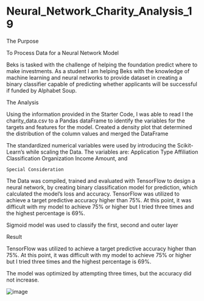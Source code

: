 # Neural_Network_Charity_Analysis_19



The Purpose

To Process Data for a Neural Network Model

Beks is tasked with the challenge of helping the foundation predict where to make investments.  As a student I am helping Beks with the knowledge of machine learning and neural networks to provide dataset in creating a binary classifier capable of predicting whether applicants will be successful if funded by Alphabet Soup.

The Analysis

Using the information provided in the Starter Code, I was able to read I the charity_data.csv to a Pandas dataFrame to identify the variables for the targets and features for the model. Created a density plot that determined the distribution of the column values and merged the DataFrame

 
The standardized numerical variables were used by introducing the 
Scikit-Learn’s while scaling the Data.  The variables are:
	Application Type
	Affiliation
	Classification
	Organization
	Income Amount, and
	
	Special Consideration


 

The Data was compiled, trained and evaluated with TensorFlow to design a neural network, by creating binary classification model for prediction, which calculated the model’s loss and accuracy.  TensorFlow was utilized to achieve a target predictive accuracy higher than 75%.  At this point, it was difficult with my model to achieve 75% or higher but I tried three times and the highest percentage is 69%. 

Sigmoid model was used to classify the first, second and outer layer

 



Result

TensorFlow was utilized to achieve a target predictive accuracy higher than 75%.  At this point, it was difficult with my model to achieve 75% or higher but I tried three times and the highest percentage is 69%. 

The model was optimized by attempting three times, but the accuracy did not increase.

 
![image](https://user-images.githubusercontent.com/98244064/184456267-37eb5dcb-2496-40b0-917b-5be698370f1b.png)
